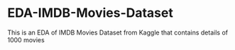 # EDA-IMDB-Movies-Dataset
This is an EDA of IMDB Movies Dataset from Kaggle that contains details of 1000 movies
